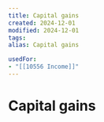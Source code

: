 ```yaml
---
title: Capital gains
created: 2024-12-01
modified: 2024-12-01
tags: 
alias: Capital gains

usedFor:
- "[[10556 Income]]"
---
```

# Capital gains
